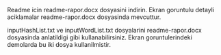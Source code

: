 Readme icin readme-rapor.docx dosyasini indirin. Ekran goruntulu detayli aciklamalar readme-rapor.docx dosyasinda mevcuttur.

inputHashList.txt ve inputWordList.txt dosyalarini readme-rapor.docx dosyasinda anlatildigi gibi kullanabilirsiniz. Ekran
goruntulerindeki demolarda bu iki dosya kullanilmistir.
